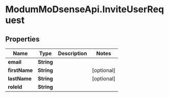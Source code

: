 # ModumMoDsenseApi.InviteUserRequest

## Properties

Name | Type | Description | Notes
------------ | ------------- | ------------- | -------------
**email** | **String** |  | 
**firstName** | **String** |  | [optional] 
**lastName** | **String** |  | [optional] 
**roleId** | **String** |  | 


